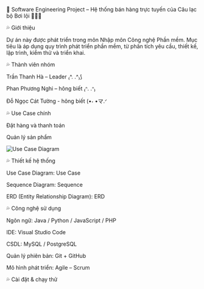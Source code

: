 🌊 Software Engineering Project – Hệ thống bán hàng trực tuyến của Câu lạc bộ Bơi lội 🏊🏻‍♂️

💦 Giới thiệu

Dự án này được phát triển trong môn Nhập môn Công nghệ Phần mềm.
Mục tiêu là áp dụng quy trình phát triển phần mềm, từ phân tích yêu cầu, thiết kế, lập trình, kiểm thử và triển khai.

💦 Thành viên nhóm

Trần Thanh Hà – Leader ₍^. .^₎⟆

Phan Phương Nghi – hông biết ₍ᐢ. .ᐢ₎

Đỗ Ngọc Cát Tường - hông biết (•˕ •マ.ᐟ

💦 Use Case chính

Đặt hàng và thanh toán

Quản lý sản phẩm

![Use Case Diagram](LAB01/L1.DIAGRAM.png)

💦 Thiết kế hệ thống

Use Case Diagram: Use Case

Sequence Diagram: Sequence

ERD (Entity Relationship Diagram): ERD

💦 Công nghệ sử dụng

Ngôn ngữ: Java / Python / JavaScript / PHP

IDE: Visual Studio Code

CSDL: MySQL / PostgreSQL

Quản lý phiên bản: Git + GitHub

Mô hình phát triển: Agile – Scrum

💦 Cài đặt & chạy thử
